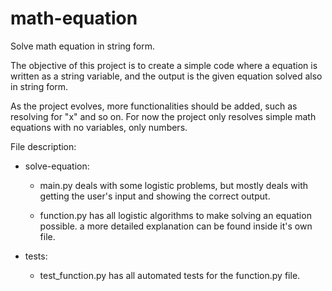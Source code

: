 # math-equation
Solve math equation in string form.


The objective of this project is to create a simple code where a equation is written as a string variable, and the output is the given equation solved also in string form.

As the project evolves, more functionalities should be added, such as resolving for "x" and so on. For now the project only resolves simple math equations with no variables, only numbers.


File description:

 * solve-equation:

   * main.py deals with some logistic problems, but mostly deals with getting the user's input and showing the correct output.

   * function.py has all logistic algorithms to make solving an equation possible.
    a more detailed explanation can be found inside it's own file.
 
 * tests:

   * test_function.py has all automated tests for the function.py file.
